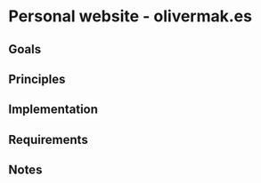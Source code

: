 # Personal website - olivermak.es

## Goals

## Principles

## Implementation

## Requirements

## Notes